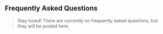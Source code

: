 ## Frequently Asked Questions

> Stay tuned!  There are currently no frequently asked questions, but they will be posted here.
